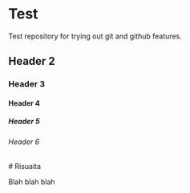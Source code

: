 # Test

Test repository for trying out git and github features.

## Header 2
### Header 3
#### Header 4
##### Header 5
###### Header 6

\# Risuaita

Blah blah blah